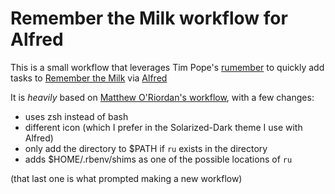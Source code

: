 # Remember the Milk workflow for Alfred

This is a small workflow that leverages Tim Pope's [rumember](https://github.com/tpope/rumember) to quickly add tasks to [Remember the Milk](https://www.rememberthemilk.com) via [Alfred](https://www.alfredapp.com/)

It is *heavily* based on [Matthew O'Riordan's workflow](https://github.com/mattheworiordan/alfred-remember-the-milk-plugin), with a few changes:
* uses zsh instead of bash
* different icon (which I prefer in the Solarized-Dark theme I use with Alfred)
* only add the directory to $PATH if `ru` exists in the directory
* adds $HOME/.rbenv/shims as one of the possible locations of `ru`

(that last one is what prompted making a new workflow)
